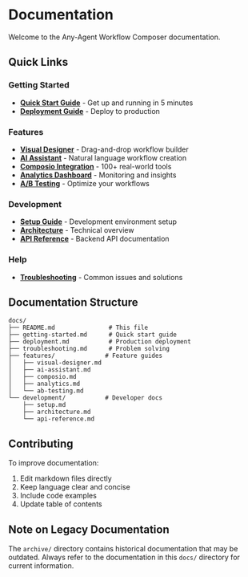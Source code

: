 # Documentation

Welcome to the Any-Agent Workflow Composer documentation.

## Quick Links

### Getting Started
- **[Quick Start Guide](getting-started.md)** - Get up and running in 5 minutes
- **[Deployment Guide](deployment.md)** - Deploy to production

### Features
- **[Visual Designer](features/visual-designer.md)** - Drag-and-drop workflow builder
- **[AI Assistant](features/ai-assistant.md)** - Natural language workflow creation
- **[Composio Integration](features/composio.md)** - 100+ real-world tools
- **[Analytics Dashboard](features/analytics.md)** - Monitoring and insights
- **[A/B Testing](features/ab-testing.md)** - Optimize your workflows

### Development
- **[Setup Guide](development/setup.md)** - Development environment setup
- **[Architecture](development/architecture.md)** - Technical overview
- **[API Reference](development/api-reference.md)** - Backend API documentation

### Help
- **[Troubleshooting](troubleshooting.md)** - Common issues and solutions

## Documentation Structure

```
docs/
├── README.md               # This file
├── getting-started.md      # Quick start guide
├── deployment.md           # Production deployment
├── troubleshooting.md      # Problem solving
├── features/              # Feature guides
│   ├── visual-designer.md
│   ├── ai-assistant.md
│   ├── composio.md
│   ├── analytics.md
│   └── ab-testing.md
└── development/           # Developer docs
    ├── setup.md
    ├── architecture.md
    └── api-reference.md
```

## Contributing

To improve documentation:
1. Edit markdown files directly
2. Keep language clear and concise
3. Include code examples
4. Update table of contents

## Note on Legacy Documentation

The `archive/` directory contains historical documentation that may be outdated. Always refer to the documentation in this `docs/` directory for current information.